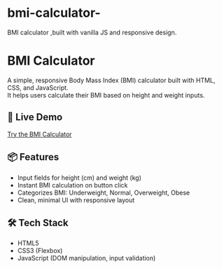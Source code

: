 # bmi-calculator-
BMI calculator ,built with vanilla JS and responsive design.

# BMI Calculator

A simple, responsive Body Mass Index (BMI) calculator built with HTML, CSS, and JavaScript. <br>
It helps users calculate their BMI based on height and weight inputs.

## 🚀 Live Demo
[Try the BMI Calculator](https://bmi-calculator-sepia-nu.vercel.app/)

## 📦 Features
-  Input fields for height (cm) and weight (kg)
-  Instant BMI calculation on button click
-  Categorizes BMI: Underweight, Normal, Overweight, Obese
-  Clean, minimal UI with responsive layout


## 🛠️ Tech Stack
- HTML5
- CSS3 (Flexbox)
- JavaScript (DOM manipulation, input validation)
